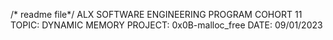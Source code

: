 /* readme file*/
ALX SOFTWARE ENGINEERING PROGRAM
COHORT 11
TOPIC: DYNAMIC MEMORY
PROJECT: 0x0B-malloc_free
DATE: 09/01/2023
